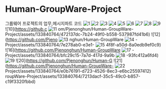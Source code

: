 # Human-GroupWare-Project
그룹웨어 프로젝트의 업무,메시지파트 코드
![1](https://github.com/Pjenonghun/Human-GroupWare-Project/assets/133840764/9b639bdc-4d23-4cb7-a3b1-ddd64a862e0d)
![2](https://github.com/Pjenonghun/Human-GroupWare-Project/assets/133840764/f0ca66a1-4d3d-4ad6-945c-379d88301045)
![3](https://github.com/Pjenonghun/Human-GroupWare-Project/assets/133840764/5b81409f-b1ab-4c4f-97e7-918d504e555b)
![4](https://github.com/Pjenonghun/Human-GroupWare-Project/assets/133840764/1ad97553-ec1a-4b46-8f29-ce297611793f)
![5](https://github.com/Pjenonghun/Human-GroupWare-Project/assets/133840764/1d339f22-7868-4b85-a6e1-f526fefc66ee)
![6](https://github.com/Pjenonghun/Human-GroupWare-Project/assets/133840764/8ea8f234-272b-4bc1-8f86-dd6325eff14d)
![7](https://github.com/Pjenonghun/Human-GroupWare-Project/assets/133840764/9eb78d6e-3df0-4af8-a5da-1cc116c96d73)
![8](https://github.com/Pjenonghun/Human-GroupWare-Project/assets/133840764/cc19b9f8-adb3-4c59-b934-9cb1c0b1b6e8)
![9](https://github.com/Pjenonghun/Human-GroupWare-Project/assets/133840764/0644352c-0a8e-4dd2-aed4-81bd5e86245e)
![10](https://github.c
![11](https://github.com/Pjenonghun/Human-GroupWare-Project/assets/133840764/e433be41-e9e5-405e-b609-1c5c7e346423)
om/Pjenonghun/Human-GroupWare-Project/assets/133840764/472137dc-7b24-49f0-b558-537987fd41b6)
![12](https://github.com/Pjeno
![13](https://github.com/Pjenonghun/Human-GroupWare-Project/assets/133840764/6c8afb6d-c089-41a9-998f-0dd8ca2b928d)
nghun/Human-GroupWare
![14](https://github.com/Pjenonghun/Human-GroupWare-Project/assets/133840764/19c57bf7-fa03-4f11-930d-391ae364359a)
-Project/assets/133840764/7e278ab0-e3e1-
![15](https://github.com/Pjenonghun/Human-GroupWare-Project/assets/133840764/b52855c9-e47e-487f-9a03-9a6855595ea7)
4f8f-a50d-8a0edb9ef0c9)
![16](https://github.com/Pjenonghun/Human-GroupWare
![17](https://github.com/Pjenonghun/Human-GroupWare-Project/assets/133840764/fb0f4238-6a4d-481a-96ef-72d9d3875f24)
-Project/assets/133840764/bfc29c15-7a7d-417d-9a9b
![18](https://github.com/Pjenonghun/Human-GroupWare-Project/assets/133840764/03c46c57-a944-4518-92af-13c8e19f1799)
-93fc412a6fd4)
![19](https://github.com/Pjenonghun/Human-GroupWare-Project/assets/133840764/9ac528f3-b121-497a-aca3-0785c35a023d)
![20](https://github.com/Pjenonghun/Human-G
![21](https://github.com/Pjenonghun/Human-GroupWare-
![22](https://github.com/Pjenonghun/Human-GroupWare-Project/assets/133840764/907aa4f0-816e-4c95-99a5-b23f0ecdb96a)
Project/assets/133840764/e0b76191-d723-4526-8ec3-e6bc25597412)
roupWare-Project/assets/133840764/7213dacf-35c5-49c0-b857-c19f3320fbbd)

